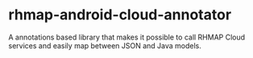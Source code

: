 # rhmap-android-cloud-annotator
A annotations based library that makes it possible to call RHMAP Cloud services and easily map between JSON and Java models.
